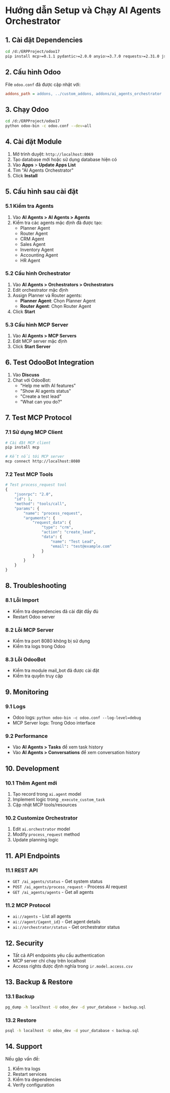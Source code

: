 # Hướng dẫn Setup và Chạy AI Agents Orchestrator

## 1. Cài đặt Dependencies

```bash
cd /d:/ERPProject/odoo17
pip install mcp>=0.1.1 pydantic>=2.0.0 anyio>=3.7.0 requests>=2.31.0 jsonschema>=4.17.0 structlog>=23.1.0
```

## 2. Cấu hình Odoo

File `odoo.conf` đã được cập nhật với:
```ini
addons_path = addons, ../custom_addons, addons/ai_agents_orchestrator
```

## 3. Chạy Odoo

```bash
cd /d:/ERPProject/odoo17
python odoo-bin -c odoo.conf --dev=all
```

## 4. Cài đặt Module

1. Mở trình duyệt: `http://localhost:8069`
2. Tạo database mới hoặc sử dụng database hiện có
3. Vào **Apps** > **Update Apps List**
4. Tìm "AI Agents Orchestrator"
5. Click **Install**

## 5. Cấu hình sau cài đặt

### 5.1 Kiểm tra Agents
1. Vào **AI Agents > AI Agents > Agents**
2. Kiểm tra các agents mặc định đã được tạo:
   - Planner Agent
   - Router Agent
   - CRM Agent
   - Sales Agent
   - Inventory Agent
   - Accounting Agent
   - HR Agent

### 5.2 Cấu hình Orchestrator
1. Vào **AI Agents > Orchestrators > Orchestrators**
2. Edit orchestrator mặc định
3. Assign Planner và Router agents:
   - **Planner Agent**: Chọn Planner Agent
   - **Router Agent**: Chọn Router Agent
4. Click **Start**

### 5.3 Cấu hình MCP Server
1. Vào **AI Agents > MCP Servers**
2. Edit MCP server mặc định
3. Click **Start Server**

## 6. Test OdooBot Integration

1. Vào **Discuss**
2. Chat với OdooBot:
   - "Help me with AI features"
   - "Show AI agents status"
   - "Create a test lead"
   - "What can you do?"

## 7. Test MCP Protocol

### 7.1 Sử dụng MCP Client
```bash
# Cài đặt MCP client
pip install mcp

# Kết nối tới MCP server
mcp connect http://localhost:8080
```

### 7.2 Test MCP Tools
```python
# Test process_request tool
{
    "jsonrpc": "2.0",
    "id": 1,
    "method": "tools/call",
    "params": {
        "name": "process_request",
        "arguments": {
            "request_data": {
                "type": "crm",
                "action": "create_lead",
                "data": {
                    "name": "Test Lead",
                    "email": "test@example.com"
                }
            }
        }
    }
}
```

## 8. Troubleshooting

### 8.1 Lỗi Import
- Kiểm tra dependencies đã cài đặt đầy đủ
- Restart Odoo server

### 8.2 Lỗi MCP Server
- Kiểm tra port 8080 không bị sử dụng
- Kiểm tra logs trong Odoo

### 8.3 Lỗi OdooBot
- Kiểm tra module mail_bot đã được cài đặt
- Kiểm tra quyền truy cập

## 9. Monitoring

### 9.1 Logs
- Odoo logs: `python odoo-bin -c odoo.conf --log-level=debug`
- MCP Server logs: Trong Odoo interface

### 9.2 Performance
- Vào **AI Agents > Tasks** để xem task history
- Vào **AI Agents > Conversations** để xem conversation history

## 10. Development

### 10.1 Thêm Agent mới
1. Tạo record trong `ai.agent` model
2. Implement logic trong `_execute_custom_task`
3. Cập nhật MCP tools/resources

### 10.2 Customize Orchestrator
1. Edit `ai.orchestrator` model
2. Modify `process_request` method
3. Update planning logic

## 11. API Endpoints

### 11.1 REST API
- `GET /ai_agents/status` - Get system status
- `POST /ai_agents/process_request` - Process AI request
- `GET /ai_agents/agents` - Get all agents

### 11.2 MCP Protocol
- `ai://agents` - List all agents
- `ai://agent/{agent_id}` - Get agent details
- `ai://orchestrator/status` - Get orchestrator status

## 12. Security

- Tất cả API endpoints yêu cầu authentication
- MCP server chỉ chạy trên localhost
- Access rights được định nghĩa trong `ir.model.access.csv`

## 13. Backup & Restore

### 13.1 Backup
```bash
pg_dump -h localhost -U odoo_dev -d your_database > backup.sql
```

### 13.2 Restore
```bash
psql -h localhost -U odoo_dev -d your_database < backup.sql
```

## 14. Support

Nếu gặp vấn đề:
1. Kiểm tra logs
2. Restart services
3. Kiểm tra dependencies
4. Verify configuration 